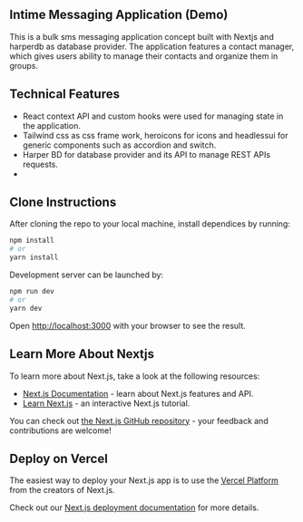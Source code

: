 
## Intime Messaging Application (Demo)

This is a bulk sms messaging application concept built with Nextjs and harperdb as database provider. 
The application features a contact manager, which gives users ability to manage their contacts and organize them in groups.


## Technical Features

* React context API and custom hooks were used for managing state in the application.
* Tailwind css as css frame work, heroicons for icons and headlessui for generic components such as accordion and switch.
* Harper BD for database provider and its API to manage REST APIs requests.
* 




## Clone Instructions

After cloning the repo to your local machine, install dependices by running: 

```bash
npm install
# or
yarn install
```

Development server can be launched by:

```bash
npm run dev
# or
yarn dev
```

Open [http://localhost:3000](http://localhost:3000) with your browser to see the result.



## Learn More About Nextjs

To learn more about Next.js, take a look at the following resources:

- [Next.js Documentation](https://nextjs.org/docs) - learn about Next.js features and API.
- [Learn Next.js](https://nextjs.org/learn) - an interactive Next.js tutorial.

You can check out [the Next.js GitHub repository](https://github.com/vercel/next.js/) - your feedback and contributions are welcome!

## Deploy on Vercel

The easiest way to deploy your Next.js app is to use the [Vercel Platform](https://vercel.com/new?utm_medium=default-template&filter=next.js&utm_source=create-next-app&utm_campaign=create-next-app-readme) from the creators of Next.js.

Check out our [Next.js deployment documentation](https://nextjs.org/docs/deployment) for more details.
